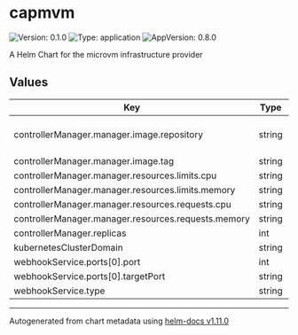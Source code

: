 # capmvm

![Version: 0.1.0](https://img.shields.io/badge/Version-0.1.0-informational?style=flat-square) ![Type: application](https://img.shields.io/badge/Type-application-informational?style=flat-square) ![AppVersion: 0.8.0](https://img.shields.io/badge/AppVersion-0.8.0-informational?style=flat-square)

A Helm Chart for the microvm infrastructure provider

## Values

| Key | Type | Default | Description |
|-----|------|---------|-------------|
| controllerManager.manager.image.repository | string | `"ghcr.io/weaveworks-liquidmetal/cluster-api-provider-microvm"` |  |
| controllerManager.manager.image.tag | string | `"v0.8.0"` |  |
| controllerManager.manager.resources.limits.cpu | string | `"100m"` |  |
| controllerManager.manager.resources.limits.memory | string | `"30Mi"` |  |
| controllerManager.manager.resources.requests.cpu | string | `"100m"` |  |
| controllerManager.manager.resources.requests.memory | string | `"20Mi"` |  |
| controllerManager.replicas | int | `1` |  |
| kubernetesClusterDomain | string | `"cluster.local"` |  |
| webhookService.ports[0].port | int | `443` |  |
| webhookService.ports[0].targetPort | string | `"webhook-server"` |  |
| webhookService.type | string | `"ClusterIP"` |  |

----------------------------------------------
Autogenerated from chart metadata using [helm-docs v1.11.0](https://github.com/norwoodj/helm-docs/releases/v1.11.0)
